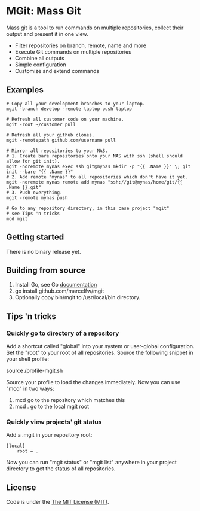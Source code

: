 MGit: Mass Git
==============

Mass git is a tool to run commands on multiple repositories, collect their output and present it in one view.

* Filter repositories on branch, remote, name and more
* Execute Git commands on multiple repositories
* Combine all outputs
* Simple configuration
* Customize and extend commands


Examples
--------

    # Copy all your development branches to your laptop.
    mgit -branch develop -remote laptop push laptop

    # Refresh all customer code on your machine.
    mgit -root ~/customer pull

    # Refresh all your github clones.
    mgit -remotepath github.com/username pull

    # Mirror all repositories to your NAS.
    # 1. Create bare repositories onto your NAS with ssh (shell should allow for git init).
    mgit -noremote mynas exec ssh git@mynas mkdir -p "{{ .Name }}" \; git init --bare "{{ .Name }}"
    # 2. Add remote "mynas" to all repositories which don't have it yet.
    mgit -noremote mynas remote add mynas "ssh://git@mynas/home/git/{{ .Name }}.git"
    # 3. Push everything.
    mgit -remote mynas push

    # Go to any repository directory, in this case project "mgit"
    # see Tips 'n tricks
    mcd mgit


Getting started
---------------

There is no binary release yet.


Building from source
--------------------

1. Install Go, see Go [documentation](http://golang.org/doc/install)
3. go install github.com/marcelfw/mgit
4. Optionally copy bin/mgit to /usr/local/bin directory.


Tips 'n tricks
--------------

### Quickly go to directory of a repository

Add a shortcut called "global" into your system or user-global configuration. Set the "root" to your
root of all repositories.
Source the following snippet in your shell profile:

source <mgit-directory>/profile-mgit.sh

Source your profile to load the changes immediately.
Now you can use "mcd" in two ways:

1. mcd <name>        go to the repository which matches this <name>
2. mcd .             go to the local mgit root

### Quickly view projects' git status

Add a .mgit in your repository root:

    [local]
        root = .

Now you can run "mgit status" or "mgit list" anywhere in your project directory to get the status of all repositories.


License
-------

Code is under the [The MIT License (MIT)](https://github.com/marcelfw/mgit/tree/master/src/github.com/marcelfw/mgit/LICENSE.txt).

